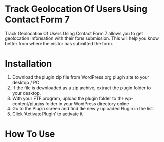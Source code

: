 # Track Geolocation Of Users Using Contact Form 7
Track Geolocation Of Users Using Contact Form 7 allows you to get geolocation information with their form submission. This will help you know better from where the visitor has submitted the form.

# Installation
1. Download the plugin zip file from WordPress.org plugin site to your desktop / PC
2. If the file is downloaded as a zip archive, extract the plugin folder to your desktop.
3. With your FTP program, upload the plugin folder to the wp-content/plugins folder in your WordPress directory online
4. Go to the Plugin screen and find the newly uploaded Plugin in the list.
5. Click ‘Activate Plugin’ to activate it.

# How To Use

